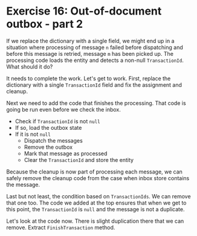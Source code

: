 # Exercise 16: Out-of-document outbox - part 2

If we replace the dictionary with a single field, we might end up in a situation where processing of message `n` failed before dispatching and before this message is retried, message `m` has been picked up. The processing code loads the entity and detects a non-null `TransactionId`. What should it do?

It needs to complete the work. Let's get to work. First, replace the dictionary with a single `TransactionId` field and fix the assignment and cleanup.

Next we need to add the code that finishes the processing. That code is going be run even before we check the inbox.
 - Check if `TransactionId` is not `null`
 - If so, load the outbox state
 - If it is not `null`
   - Dispatch the messages
   - Remove the outbox
   - Mark that message as processed
   - Clear the `TransactionId` and store the entity

Because the cleanup is now part of processing each message, we can safely remove the cleanup code from the case when inbox store contains the message.

Last but not least, the condition based on `TransactionIds`. We can remove that one too. The code we added at the top ensures that when we get to this point, the `TransactionId` is `null` and the message is not a duplicate.

Let's look at the code now. There is slight duplication there that we can remove. Extract `FinishTransaction` method.